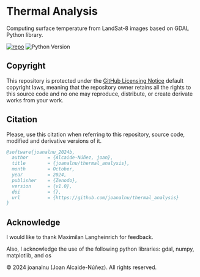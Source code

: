 # Thermal Analysis
Computing surface temperature from LandSat-8 images based on GDAL Python library.

[![repo](https://img.shields.io/badge/GitHub-thermal_analysis-blue.svg?style=flat)](https://github.com/joanalnu/thermal_analysis)
![Python Version](https://img.shields.io/badge/Python-3.9%2B-blue)

## Copyright
This repository is protected under the [GitHub Licensing Notice](https://docs.github.com/en/repositories/managing-your-repositorys-settings-and-features/customizing-your-repository/licensing-a-repository) default copyright laws, meaning that the repository owner retains all the rights to this source code and no one may reproduce, distribute, or create derivate works from your work.

## Citation
Please, use this citation when referring to this repository, source code, modified and derivative versions of it.

```bibtex
@software{joanalnu_2024b,
  author       = {Alcaide-Núñez, joan},
  title        = {joanalnu/thermal_analysis},
  month        = October,
  year         = 2024,
  publisher    = {Zenodo},
  version      = {v1.0},
  doi          = {},
  url          = {https://github.com/joanalnu/thermal_analysis}
}
```

## Acknowledge
I would like to thank Maximilan Langheinrich for feedback.

Also, I acknowledge the use of the following python libraries: gdal, numpy, matplotlib, and os


&copy; 2024 joanalnu (Joan Alcaide-Núñez). All rights reserved.
